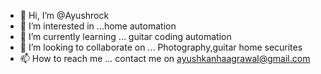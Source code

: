 - 👋 Hi, I’m @Ayushrock
- 👀 I’m interested in ...home automation
- 🌱 I’m currently learning ... guitar coding automation
- 💞️ I’m looking to collaborate on ... Photography,guitar home securites
- 📫 How to reach me ... contact me on ayushkanhaagrawal@gmail.com

<!---
Ayushrock/Ayushrock is a ✨ special ✨ repository because its `README.md` (this file) appears on your GitHub profile.
You can click the Preview link to take a look at your changes.
--->
